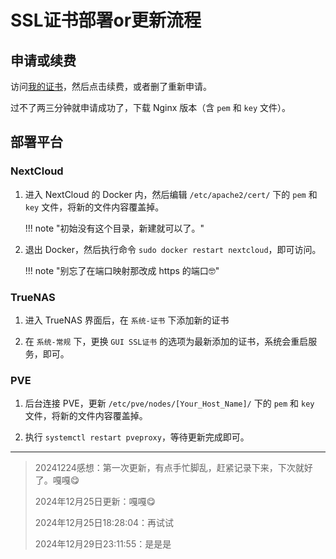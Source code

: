 # SSL证书部署or更新流程

## 申请或续费

访问[我的证书](https://console.cloud.tencent.com.cn/ssl)，然后点击续费，或者删了重新申请。

过不了两三分钟就申请成功了，下载 Nginx 版本（含 `pem` 和 `key` 文件）。

## 部署平台

### NextCloud

1. 进入 NextCloud 的 Docker 内，然后编辑 `/etc/apache2/cert/` 下的 `pem` 和 `key` 文件，将新的文件内容覆盖掉。
    
    !!! note "初始没有这个目录，新建就可以了。"

2. 退出 Docker，然后执行命令 `sudo docker restart nextcloud`，即可访问。

    !!! note "别忘了在端口映射那改成 https 的端口🤓"

### TrueNAS

1. 进入 TrueNAS 界面后，在 `系统-证书` 下添加新的证书

2. 在 `系统-常规` 下，更换 `GUI SSL证书` 的选项为最新添加的证书，系统会重启服务，即可。

### PVE

1. 后台连接 PVE，更新 `/etc/pve/nodes/[Your_Host_Name]/` 下的 `pem` 和 `key` 文件，将新的文件内容覆盖掉。

2. 执行 `systemctl restart pveproxy`，等待更新完成即可。

---

> 20241224感想：第一次更新，有点手忙脚乱，赶紧记录下来，下次就好了。嘎嘎😋
>
> 2024年12月25日更新：嘎嘎😋
>
> 2024年12月25日18:28:04：再试试
>
> 2024年12月29日23:11:55：是是是
